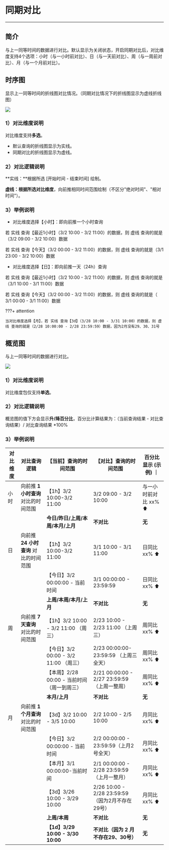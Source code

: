 # 同期对比
---

## 简介
与上一同等时间的数据进行对比。默认显示为关闭状态，开启同期对比后，对比维度支持4个选项：小时（与一小时前对比）、日（与一天前对比）、周（与一周前对比）、月（与一个月前对比）。

## 时序图
显示上一同等时间的折线图对比情况。（同期对比情况下的折线图显示为虚线折线图）

![](../img/time01.png)

### 1）对比维度说明

对比维度支持**多选**。

- 默认查询的折线图显示为实线。
- 同期对比的折线图显示为虚线。

### 2）对比逻辑说明

**实线：**根据所选 [开始时间 - 结束时间] 绘制。

**虚线：**根据所选**对比维度**，向前推相同时间范围绘制（不区分"绝对时间"、"相对时间"）。

### 3）举例说明

- 对比维度选择【小时】：即向前推一个小时查询

若 实线 查询【最近1小时】（3/2 10:00 - 3/2 11:00）的数据，则 虚线 查询的就是（3/2 09:00 - 3/2 10:00）数据

若 实线 查询【今天】（3/2 00:00 - 3/2 11:00）的数据，则 虚线 查询的就是（3/1 23:00 - 3/2 10:00）数据

- 对比维度选择【日】：即向前推一天（24h）查询

若 实线 查询【最近1小时】（3/2 10:00 - 3/2 11:00）的数据，则 虚线 查询的就是（3/1 10:00 - 3/1 11:00）数据

若 实线 查询【今天】（3/2 00:00 - 3/2 11:00）的数据，则 虚线 查询的就是（ 3/1 00:00 - 3/1 11:00）数据

???+ attention

    当对比维度选择【月】，若 实线 查询【3d】（3/28 10:00 - 3/31 10:00）的数据，则 虚线 查询的就是（2/28 10:00:00 - 2/28 23:59:59）数据，因为2月没有29、30、31号

## 概览图

与上一同等时间的数据进行对比。

![](../img/time02.png)

### 1）对比维度说明

对比维度包仅支持**单选**。

### 2）对比逻辑说明

概览图的值下方会显示**升/降百分比**，百分比计算结果为：（当前查询结果 - 对比查询结果）/ 对比查询结果 *100%

### 3）举例说明

| 对比维度 | 对比查询逻辑 | 【当前】查询的时间范围 | 【对比】查询的时间范围 | 百分比显示 (示例) ｜
| --- | --- | --- | --- | --- |
| 小时 | 向前推 **1小时查询** 对比的时间范围 | 【1h】3/2 10:00-3/2 11:00 | 3/2 09:00 - 3/2 10:00 | 与一小时前对比 xx% ⬆ |
| | | **今日/昨日/上周/本周/本月/上月** | **不对比** | **无** |
| 日 | 向前推 **24 小时查询** 对比的时间范围 | 【1h】3/2 10:00-3/2 11:00 | 3/1 10:00 - 3/1 11:00 | 日同比 xx% ⬆ |
| | | 【今日】3/2 00:00:00 - 当前时间 | 3/1 00:00:00 - 23:59:59 | 日同比 xx% ⬆ |
| | | **上周/本周/本月/上月** | **不对比** | **无** |
| 周 | 向前推 **7 天查询** 对比的时间范围 | 【1h】3/2 10:00 - 3/2 11:00 （周三） | 2/23 10:00 - 2/23 11:00 （上周三）| 周同比 xx% ⬆ |
| | | 【今日】3/2 00:00 - 3/2 11:00 （周三） | 2/23 00:00:00-23:59:59 （上周三全天） | 周同比 xx% ⬆ |
| | | 【本周】2/28 00:00 - 当前时间 （周一到周三） | 2/21 00:00:00 - 2/27 23:59:59（上周一整周） | 周同比 xx% ⬆ |
| | | **本月/上月** | **不对比** | **无** |
| 月 | 向前推 **1 个月查询** 对比的时间范围 | 【3d】3/2 10:00 - 3/5 10:00 | 2/2 10:00 - 2/5 10:00 | 月同比 xx% ⬆ |
| | | 【今日】3/2 00:00:00 - 当前时间 | 2/2 00:00:00 - 23:59:59（上月2号全天） | 月同比 xx% ⬆ |
| | | 【本月】3/1 00:00:00-当前时间 | 2/1 00:00:00 - 2/28 23:59:59 （上月一整月） | 月同比 xx% ⬆ |
| | | 【3d】3/26 10:00 - 3/29 10:00 | 2/26 10:00 - 2/28  23:59:59（因为2月不存在29号） | 月同比 xx% ⬆ |
| | | **上周/本周** | **不对比** | **无** |
| | | **【1d】3/29 10:00 - 3/30 10:00**| **不对比（因为 2 月不存在29、30号）** | **无** |